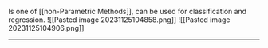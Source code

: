 Is one of [[non-Parametric Methods]], can be used for classification and regression.
![[Pasted image 20231125104858.png]]
![[Pasted image 20231125104906.png]]

---

